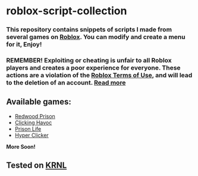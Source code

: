 # roblox-script-collection
### This repository contains snippets of scripts I made from several games on [Roblox](https://roblox.com). You can modify and create a menu for it, Enjoy!


### REMEMBER! Exploiting or cheating is unfair to all Roblox players and creates a poor experience for everyone. These actions are a violation of the [Roblox Terms of Use](https://en.help.roblox.com/hc/articles/115004647846), and will lead to the deletion of an account. [Read more](https://en.help.roblox.com/hc/en-us/articles/203312450-Cheating-and-Exploiting)

## Available games: 
- [Redwood Prison](https://www.roblox.com/games/402122991/Redwood-Prison)
- [Clicking Havoc](https://www.roblox.com/games/6075756195/EASTER-EVENT-Clicking-Havoc)
- [Prison Life](https://www.roblox.com/games/155615604/Prison-Life-Cars-fixed)
- [Hyper Clicker](https://www.roblox.com/games/5636466220/Desc-Hyper-Clickers)

**More Soon!**
## Tested on [KRNL](https://krnl.ca)
